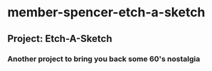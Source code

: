 # member-spencer-etch-a-sketch
## Project: Etch-A-Sketch
### Another project to bring you back some 60's nostalgia
